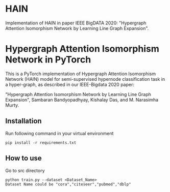 # HAIN
Implementation of HAIN in paper IEEE BigDATA 2020: "Hypergraph Attention Isomorphism Network by Learning Line Graph Expansion".


Hypergraph Attention Isomorphism Network in PyTorch
====

This is a PyTorch implementation of Hypergraph Attention Isomorphism Network (HAIN) model for semi-supervised hypernode classification task in a hyper-graph, as described in our IEEE-Bigdata 2020 paper:

"Hypergraph Attention Isomorphism Network by Learning Line Graph Expansion", Sambaran Bandyopadhyay, Kishalay Das, and M. Narasimha Murty.

## Installation
Run following command in your virtual environment

	pip install -r requirements.txt
	

## How to use
 Go to src directory

	python train.py --dataset <Dataset_Name>
	Dataset Name could be "cora","citeseer","pubmed","dblp"
